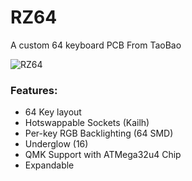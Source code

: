 # RZ64
A custom 64 keyboard
PCB From TaoBao

![RZ64](https://i.imgur.com/b6MccLb.jpg)

### Features:

- 64 Key layout
- Hotswappable Sockets (Kailh)
- Per-key RGB Backlighting (64 SMD)
- Underglow (16)
- QMK Support with ATMega32u4 Chip
- Expandable
